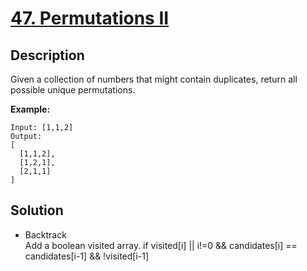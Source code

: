 # [47. Permutations II](https://leetcode.com/problems/permutations-ii/description/)

## Description

Given a collection of numbers that might contain duplicates, return all possible unique permutations.

**Example:**

```
Input: [1,1,2]
Output:
[
  [1,1,2],
  [1,2,1],
  [2,1,1]
]
```

## Solution

* Backtrack     
  Add a boolean visited array. if visited[i] || i!=0 && candidates[i] == candidates[i-1] && !visited[i-1]
